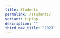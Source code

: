 ```yaml
---
title: Students
permalink: /students/
variant: tiptap
description: ""
third_nav_title: "2023"
---
```

